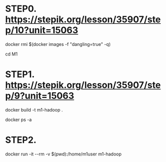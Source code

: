 # STEP0. https://stepik.org/lesson/35907/step/10?unit=15063

docker rmi $(docker images -f "dangling=true" -q)

cd M1

# STEP1. https://stepik.org/lesson/35907/step/9?unit=15063

docker build -t m1-hadoop .

docker ps -a

# STEP2.

docker run -it --rm -v $(pwd):/home/m1user m1-hadoop
